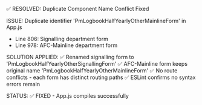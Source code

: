 ✅ RESOLVED: Duplicate Component Name Conflict Fixed

ISSUE: Duplicate identifier 'PmLogbookHalfYearlyOtherMainlineForm' in App.js
- Line 806: Signalling department form
- Line 978: AFC-Mainline department form

SOLUTION APPLIED:
✅ Renamed signalling form to 'PmLogbookHalfYearlyOtherSignallingForm' 
✅ AFC-Mainline form keeps original name 'PmLogbookHalfYearlyOtherMainlineForm'
✅ No route conflicts - each form has distinct routing paths
✅ ESLint confirms no syntax errors remain

STATUS: ✅ FIXED - App.js compiles successfully